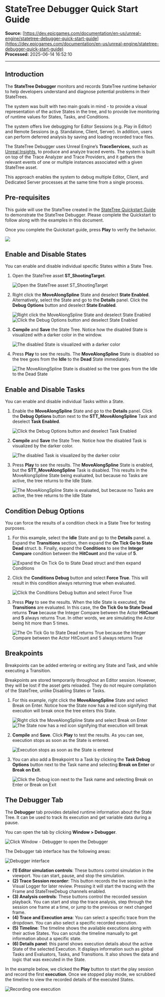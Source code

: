 # StateTree Debugger Quick Start Guide

**Source:** [https://dev.epicgames.com/documentation/en-us/unreal-engine/statetree-debugger-quick-start-guide](https://dev.epicgames.com/documentation/en-us/unreal-engine/statetree-debugger-quick-start-guide)  
**Processed:** 2025-06-14 16:52:10

---

## Introduction

The **StateTree Debugger** monitors and records StateTree runtime behavior to help developers understand and diagnose potential problems in their StateTrees.

The system was built with two main goals in mind - to provide a visual representation of the active States in the tree, and to provide live monitoring of runtime values for States, Tasks, and Conditions.

The system offers live debugging for Editor Sessions (e.g. Play in Editor) and Remote Sessions (e.g. Standalone, Client, Server). In addition, users can perform deferred analysis by saving and loading recorded trace files.

The StateTree Debugger uses Unreal Engine’s **TraceServices**, such as [Unreal Insights](/documentation/en-us/unreal-engine/unreal-insights-in-unreal-engine), to produce and analyze traced events. The system is built on top of the Trace Analyzer and Trace Providers, and it gathers the relevant events of one or multiple instances associated with a given StateTree asset.

This approach enables the system to debug multiple Editor, Client, and Dedicated Server processes at the same time from a single process.

## Pre-requisites

This guide will use the StateTree created in the [StateTree Quickstart Guide](/documentation/en-us/unreal-engine/statetree-quick-start-guide) to demonstrate the StateTree Debugger. Please complete the Quickstart to follow along with the examples in this document.

Once you complete the Quickstart guide, press **Play** to verify the behavior.

![](https://d1iv7db44yhgxn.cloudfront.net/documentation/images/fb71809e-8541-4bec-880c-e64bb37ec7a1/state-tree-debugger-demo-0.gif)

## Enable and Disable States

You can enable and disable individual specific States within a State Tree.

1.  Open the StateTree asset **ST\_ShootingTarget**.
    
    ![Open the StateTree asset ST_ShootingTarget](https://d1iv7db44yhgxn.cloudfront.net/documentation/images/da447c2b-8d69-44b4-b977-81acd06e3351/state-tree-debugger-1.png)
2.  Right click the **MoveAlongSpline** State and deselect **State Enabled**. Alternatively, select the State and go to the **Details** panel. Click the **Debug Options** button and deselect **State Enabled**.
    
    ![Right click the MoveAlongSpline State and deselect State Enabled](https://d1iv7db44yhgxn.cloudfront.net/documentation/images/7e2e78c7-6b6a-4b54-8786-63b8671a908d/state-tree-debugger-2.png) ![Click the Debug Options button and deselect State Enabled](https://d1iv7db44yhgxn.cloudfront.net/documentation/images/b239322d-1ab4-4b85-a9e5-386f0604bf30/state-tree-debugger-3.png)
3.  **Compile** and **Save** the State Tree. Notice how the disabled State is visualized with a darker color in the window.
    
    ![The disabled State is visualized with a darker color](https://d1iv7db44yhgxn.cloudfront.net/documentation/images/7bf681f2-374e-41f6-9fc3-586694f3b5a8/state-tree-debugger-4.png)
4.  Press **Play** to see the results. The **MoveAlongSpline** State is disabled so the tree goes from the **Idle** to the **Dead** State immediately.
    
    ![The MoveAlongSpline State is disabled so the tree goes from the Idle to the Dead State](https://d1iv7db44yhgxn.cloudfront.net/documentation/images/0640ced1-e2be-484d-8be2-068b04146b62/state-tree-debugger-demo-1.gif)

## Enable and Disable Tasks

You can enable and disable individual Tasks within a State.

1.  Enable the **MoveAlongSpline** State and go to the **Details** panel. Click the **Debug Options** button next to the **STT\_MoveAlongSpline** Task and deselect **Task Enabled**.
    
    ![Click the Debug Options button and deselect Task Enabled](https://d1iv7db44yhgxn.cloudfront.net/documentation/images/6c4ac4ed-cf02-490f-a7b5-44e67fd8cd70/state-tree-debugger-5.png)
2.  **Compile** and **Save** the State Tree. Notice how the disabled Task is visualized by the darker color.
    
    ![The disabled Task is visualized by the darker color](https://d1iv7db44yhgxn.cloudfront.net/documentation/images/c442d750-3da6-44a1-a08e-4f43daa03b15/state-tree-debugger-6.png)
3.  Press **Play** to see the results. The **MoveAlongSpline** State is enabled, but the **STT\_MoveAlongSpline** Task is disabled. This results in the MoveAlongSpline State being evaluated, but because no Tasks are active, the tree returns to the Idle State.
    
    ![The MoveAlongSpline State is evaluated, but because no Tasks are active, the tree returns to the Idle State](https://d1iv7db44yhgxn.cloudfront.net/documentation/images/c8c55551-2a01-4dd7-8342-599b43210daf/state-tree-debugger-demo-2.gif)

## Condition Debug Options

You can force the results of a condition check in a State Tree for testing purposes.

1.  For this example, select the **Idle** State and go to the **Details** panel. a. Expand the **Transitions** section, then expand the **On Tick Go to State Dead** struct. b. Finally, expand the **Conditions** to see the **Integer Compare** condition between the **HitCount** and the value of **5**.
    
    ![Expand the On Tick Go to State Dead struct and then expand Conditions](https://d1iv7db44yhgxn.cloudfront.net/documentation/images/14c147d4-9010-4413-ad9a-7362044b8ad8/state-tree-debugger-7.png)
2.  Click the **Conditions Debug** button and select **Force True**. This will result in this condition always returning true when evaluated.
    
    ![Click the Conditions Debug button and select Force True](https://d1iv7db44yhgxn.cloudfront.net/documentation/images/f0b3ab12-67ba-4535-b2b0-c6d7d58ec1d6/state-tree-debugger-8.png)
3.  Press **Play** to see the results. When the Idle State is executed, the **Transitions** are evaluated. In this case, the **On Tick Go to State Dead** returns **True** because the Integer Compare between the Actor **HitCount** and **5** always returns True. In other words, we are simulating the Actor being hit more than 5 times.
    
    ![The On Tick Go to State Dead returns True because the Integer Compare between the Actor HitCount and 5 always returns True](https://d1iv7db44yhgxn.cloudfront.net/documentation/images/f01d01e9-b323-4f91-aa02-34eab9d14eb9/state-tree-debugger-demo-3.gif)

## Breakpoints

Breakpoints can be added entering or exiting any State and Task, and while executing a Transition.

Breakpoints are stored temporarily throughout an Editor session. However, they will be lost if the asset gets reloaded. They do not require compilation of the StateTree, unlike Disabling States or Tasks.

1.  For this example, right click the **MoveAlongSpline** State and select Break on Enter. Notice how the State now has a red icon signifying that execution will break once the tree enters this State.
    
    ![Right click the MoveAlongSpline State and select Break on Enter](https://d1iv7db44yhgxn.cloudfront.net/documentation/images/559880bc-7bc3-4c96-9037-438949941950/state-tree-debugger-9.png) ![The State now has a red icon signifying that execution will break](https://d1iv7db44yhgxn.cloudfront.net/documentation/images/6d498c17-3ba9-47a1-9897-c5360323af54/state-tree-debugger-10.png)
2.  **Compile** and **Save**. Click **Play** to test the results. As you can see, execution stops as soon as the State is entered.
    
    ![Execution stops as soon as the State is entered](https://d1iv7db44yhgxn.cloudfront.net/documentation/images/ff50b85f-703c-4216-a2dc-5caabcc735f1/state-tree-debugger-demo-4.gif)
3.  You can also add a Breakpoint to a Task by clicking the **Task Debug Options** button next to the Task name and selecting **Break on Enter** or **Break on Exit**.
    
    ![Click the Debug icon next to the Task name and selecting Break on Enter or Break on Exit](https://d1iv7db44yhgxn.cloudfront.net/documentation/images/af5b60ce-1146-4143-bcab-e865f7e0f59e/state-tree-debugger-11.png)

## The Debugger Tab

The **Debugger** tab provides detailed runtime information about the State Tree. It can be used to track its execution and get variable data during a pause.

You can open the tab by clicking **Window > Debugger**.

![Click Window - Debugger to open the Debugger](https://d1iv7db44yhgxn.cloudfront.net/documentation/images/e2c381c6-a769-4671-9019-1018a4c9acd3/state-tree-debugger-12.png)

The Debugger tab interface has the following areas:

![Debugger interface](https://d1iv7db44yhgxn.cloudfront.net/documentation/images/fb13bf3b-06e1-49c8-98c3-79a9e91283c0/state-tree-debugger-13.png)

-   **(1) Editor simulation controls**: These buttons control simulation in the viewport. You can start, pause, and stop the simulation.
-   **(2) Trace Session recorder**: This button records the live session in the Visual Logger for later review. Pressing it will start the tracing with the Frame and StateTreeDebug channels enabled.
-   **(3) Analysis controls**: These buttons control the recorded session playback. You can start and stop the trace analysis, step through the session one frame at a time, or jump to the previous or next changed frame.
-   **(4) Trace and Execution area**: You can select a specific trace from the dropdown. You can also select a specific recorded execution.
-   **(5) Timeline**: The timeline shows the available executions along with their active States. You can scrub the timeline manually to get information about a specific state.
-   **(6) Details panel**: this panel shows execution details about the active State of the selected Execution. It displays information such as global Tasks and Evaluators, Tasks, and Transitions. It also shows the data and logic that was executed in the State.

In the example below, we clicked the **Play** button to start the play session and record the first **execution**. Once we stopped play mode, we scrubbed the timeline to view the recorded details of the executed States.

![Recording one execution](https://d1iv7db44yhgxn.cloudfront.net/documentation/images/e34e3416-65c6-405c-85e3-30c4abf3f9c5/state-tree-debugger-demo-5.gif)